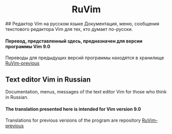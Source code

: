 <center><H1 style="text-align: center">RuVim</H1></center>
## Редактор Vim на русском языке
Документация, меню, сообщения текстового редактора Vim для тех, кто думает по-русски.

#### Перевод, представленный здесь, предназначен для версии программы Vim __9.0__

Переводы для предыдущих версий программы находятся в хранилище [RuVim-previous](https://github.com/RestorerZ/RuVim-previous)

## Text editor Vim in Russian
Documentation, menus, messages of the text editor Vim for those who think in Russian.

#### The translation presented here is intended for Vim version __9.0__

Translations for previous versions of the program are repository [RuVim-previous](https://github.com/RestorerZ/RuVim-previous)




